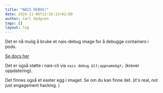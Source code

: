 ```yaml
---
title: "NAIS DEBUG!"
date: 2024-11-06T12:55:13+02:00
author: Carl Hedgren
tags: []
layout: log
---
```


Det er nå mulig å bruke et nais-debug image for å debugge containers i pods.

[Se docs her](https://docs.nais.io/workloads/how-to/debugging/#kubectl-debug)

Det er også støtte i nais-cli via  `nais debug &lt;appname&gt;` (krever oppdatering).

Det finnes også et easter egg i imaget. Se om du kan finne det. (it's real, not just engagement hacking. )

